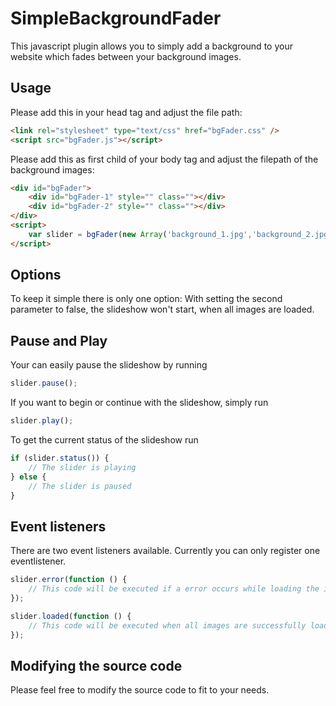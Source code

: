 # SimpleBackgroundFader
This javascript plugin allows you to simply add a background to your website which fades between your background images.


## Usage
Please add this in your head tag and adjust the file path:
```html
<link rel="stylesheet" type="text/css" href="bgFader.css" />
<script src="bgFader.js"></script>
```

Please add this as first child of your body tag and adjust the filepath of the background images:
```html
<div id="bgFader">
	<div id="bgFader-1" style="" class=""></div>
	<div id="bgFader-2" style="" class=""></div>
</div>
<script>
    var slider = bgFader(new Array('background_1.jpg','background_2.jpg','background_3.jpg'));
</script>
```

## Options
To keep it simple there is only one option: With setting the second parameter to false, the slideshow won't start, when all images are loaded.

## Pause and Play
Your can easily pause the slideshow by running
```javascript
slider.pause();
```
If you want to begin or continue with the slideshow, simply run
```javascript
slider.play();
```
To get the current status of the slideshow run
``` javascript
if (slider.status()) {
    // The slider is playing
} else {
    // The slider is paused
}
```

## Event listeners
There are two event listeners available.
Currently you can only register one eventlistener.
```javascript
slider.error(function () {
    // This code will be executed if a error occurs while loading the images.
});

slider.loaded(function () {
    // This code will be executed when all images are successfully loaded.
});
```

## Modifying the source code
Please feel free to modify the source code to fit to your needs.
